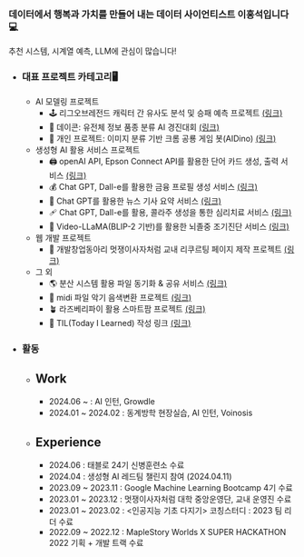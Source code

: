 ### 데이터에서 행복과 가치를 만들어 내는 데이터 사이언티스트 이홍석입니다 💻
추천 시스템, 시계열 예측, LLM에 관심이 많습니다!

- ### 대표 프로젝트 카테고리🖥️
  - AI 모델링 프로젝트
    - 🕹️ 리그오브레전드 캐릭터 간 유사도 분석 및 승패 예측 프로젝트 [(링크)](https://github.com/Leehongseok-code/RiotAI)
    - 🧬 데이콘: 유전체 정보 품종 분류 AI 경진대회 [(링크)](https://github.com/Leehongseok-code/AIProjects/blob/master/%EC%9C%A0%EC%A0%84%EC%B2%B4_%EC%A0%95%EB%B3%B4_%ED%92%88%EC%A2%85_%EB%B6%84%EB%A5%98_AI_%EA%B2%BD%EC%A7%84%EB%8C%80%ED%9A%8C_Github.ipynb)
    - 🦖 개인 프로젝트: 이미지 분류 기반 크롬 공룡 게임 봇(AIDino) [(링크)](https://github.com/Leehongseok-code/AIProjects)
  - 생성형 AI 활용 서비스 프로젝트
    - 🖨 openAI API, Epson Connect API를 활용한 단어 카드 생성, 출력 서비스 [(링크)](https://github.com/Leehongseok-code/BbobaVoca.git)
    - 💰 Chat GPT, Dall-e를 활용한 금융 프로필 생성 서비스 [(링크)](https://github.com/Leehongseok-code/Syncaton)
    - 📰 Chat GPT를 활용한 뉴스 기사 요약 서비스 [(링크)](https://github.com/Leehongseok-code/TeamF)
    - 🩹 Chat GPT, Dall-e를 활용, 콜라주 생성을 통한 심리치료 서비스 [(링크)](https://github.com/Leehongseok-code/skthackaton)
    - 💊  Video-LLaMA(BLIP-2 기반)를 활용한 뇌졸중 조기진단 서비스 [(링크)](https://github.com/Leehongseok-code/LLapport)
  - 웹 개발 프로젝트
    - 🦁 개발창업동아리 멋쟁이사자처럼 교내 리쿠르팅 페이지 제작 프로젝트 [(링크)](https://github.com/LikeLionKURecruit/RecruitPage)
  - 그 외
    - 🌎 분산 시스템 활용 파일 동기화 & 공유 서비스 [(링크)](https://github.com/Leehongseok-code/201912335_CM)
    - 🎼 midi 파일 악기 음색변환 프로젝트 [(링크)](https://github.com/Leehongseok-code/Miditowav_Honglee)
    - 🪴 라즈베리파이 활용 스마트팜 프로젝트 [(링크)](https://github.com/Leehongseok-code/raspberrySmartFarm)
    - 📖 TIL(Today I Learned) 작성 링크 [(링크)](https://github.com/Leehongseok-code/TIL)


- ### 활동
  - ## Work
    - 2024.06 ~ : AI 인턴, Growdle
    - 2024.01 ~ 2024.02 : 동계방학 현장실습, AI 인턴, Voinosis
  - ## Experience
    - 2024.06 : 태블로 24기 신병훈련소 수료
    - 2024.04 : 생성형 AI 레드팀 챌린지 참여 (2024.04.11)
    - 2023.09 ~ 2023.11 : Google Machine Learning Bootcamp 4기 수료
    - 2023.01 ~ 2023.12 : 멋쟁이사자처럼 대학 중앙운영단, 교내 운영진 수료
    - 2023.01 ~ 2023.02 : <인공지능 기초 다지기> 코칭스터디 : 2023 팀 리더 수료
    - 2022.09 ~ 2022.12 : MapleStory Worlds X SUPER HACKATHON 2022 기획 + 개발 트랙 수료

